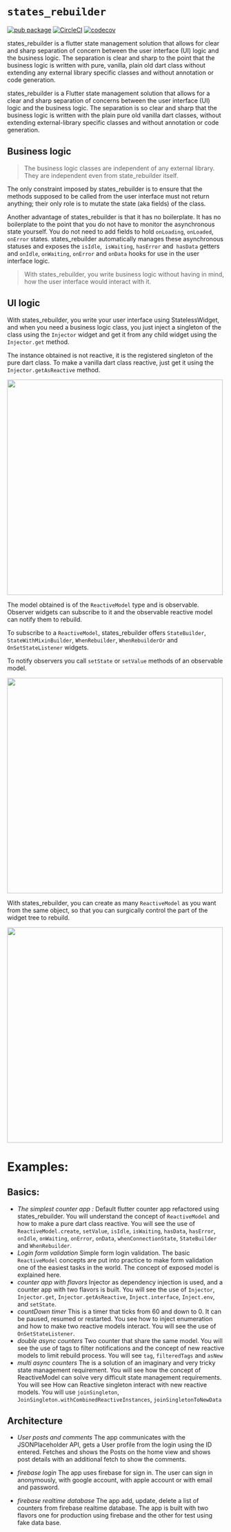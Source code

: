 # `states_rebuilder`

[![pub package](https://img.shields.io/pub/v/states_rebuilder.svg)](https://pub.dev/packages/states_rebuilder)
[![CircleCI](https://circleci.com/gh/GIfatahTH/states_rebuilder.svg?style=svg)](https://circleci.com/gh/GIfatahTH/states_rebuilder)
[![codecov](https://codecov.io/gh/GIfatahTH/states_rebuilder/branch/master/graph/badge.svg)](https://codecov.io/gh/GIfatahTH/states_rebuilder)


states_rebuilder is a flutter state management solution that allows for clear and sharp separation of concern between the user interface (UI) logic and the business logic. The separation is clear and sharp to the point that the business logic is written with pure, vanilla, plain old dart class without extending any external library specific classes and without annotation or code generation.

states_rebuilder is a Flutter state management solution that allows for a clear and sharp separation of concerns between the user interface (UI) logic and the business logic. The separation is so clear and sharp that the business logic is written with the plain pure old vanilla dart classes, without extending external-library specific classes and without annotation or code generation.

## Business logic

>The business logic classes are independent of any external library. They are independent even from state_rebuilder itself.

The only constraint imposed by states_rebuilder is to ensure that the methods supposed to be called from the user interface must not return anything; their only role is to mutate the state (aka fields) of the class.

Another advantage of states_rebuilder is that it has no boilerplate. It has no boilerplate to the point that you do not have to monitor the asynchronous state yourself. You do not need to add fields to hold `onLoading`, `onLoaded`, `onError` states. states_rebuilder automatically manages these asynchronous statuses and exposes the `isIdle`,` isWaiting`, `hasError` and` hasData` getters and `onIdle`, `onWaiting`, `onError` and `onData` hooks for use in the user interface logic.

>With states_rebuilder, you write business logic without having in mind, how the user interface would interact with it.

## UI logic

With states_rebuilder, you write your user interface using StatelessWidget, and when you need a business logic class, you just inject a singleton of the class using the `Injector` widget and get it from any child widget using the `Injector.get` method.

The instance obtained is not reactive, it is the registered singleton of the pure dart class. To make a vanilla dart class reactive, just get it using the `Injector.getAsReactive` method.

<image src="https://github.com/GIfatahTH/repo_images/blob/master/011-states_rebuilder_singltons.png" width="500"/>

The model obtained is of the `ReactiveModel` type and is observable. Observer widgets can subscribe to it and the observable reactive model can notify them to rebuild.


To subscribe to a `ReactiveModel`, states_rebuilder offers `StateBuilder`, `StateWithMixinBuilder`, `WhenRebuilder`, `WhenRebuilderOr` and `OnSetStateListener` widgets.

To notify observers you call `setState` or `setValue` methods of an observable model.

<image src="https://github.com/GIfatahTH/repo_images/blob/master/011-states_rebuilder_state_wheel.png" width="500"/>

With states_rebuilder, you can create as many `ReactiveModel` as you want from the same object, so that you can surgically control the part of the widget tree to rebuild.

<image src="https://github.com/GIfatahTH/repo_images/blob/master/011-states_rebuilder_new_reactive_model.png" width="500"/>

# Examples:

## Basics:
* *The simplest counter app :* Default flutter counter app refactored using states_rebuilder. You will understand the concept of `ReactiveModel` and how to make a pure dart class reactive. You will see the use of `ReactiveModel.create`, `setValue`, `isIdle`, `isWaiting`, `hasData`, `hasError`, `onIdle`, `onWaiting`, `onError`, `onData`, `whenConnectionState`, `StateBuilder` and `WhenRebuilder`.
* *Login form validation* Simple form login validation. The basic `ReactiveModel` concepts are put into practice to make form validation one of the easiest tasks in the world. The concept of exposed model is explained here.
* *counter app with flavors* Injector as dependency injection is used, and a counter app with two flavors is built. You will see the use of `Injector`, `Injector.get`, `Injector.getAsReactive`, `Inject.interface`, `Inject.env`, and `setState`.
* *countDown timer* This is a timer that ticks from 60 and down to 0. It can be paused, resumed or restarted. You see how to inject enumeration and how to make two reactive models interact. You will see the use of `OnSetStateListener`.
* *double async counters* Two counter that share the same model. You will see the use of tags to filter notifications and the concept of new reactive models to limit rebuild process. You will see `tag`, `filteredTags` and `asNew` 
* *multi async counters* The is a solution of an imaginary and very tricky state management requirement. You will see how the concept of ReactiveModel can solve very difficult state management requirements. You will see How can Reactive singleton interact with new reactive models. You will use
 `joinSingleton`, `JoinSingleton.withCombinedReactiveInstances`, `joinSingletonToNewData`

## Architecture

* *User posts and comments*  The app communicates with the JSONPlaceholder API, gets a User profile from the login using the ID entered. Fetches and shows the Posts on the home view and shows post details with an additional fetch to show the comments.

* *firebase login* The app uses firebase for sign in. The user can sign in anonymously, with google account, with apple account or with email and password.

* *firebase realtime database* The app add, update, delete a list of counters from firebase realtime database. The app is built with two flavors one for production using firebase and the other for test using fake data base.


